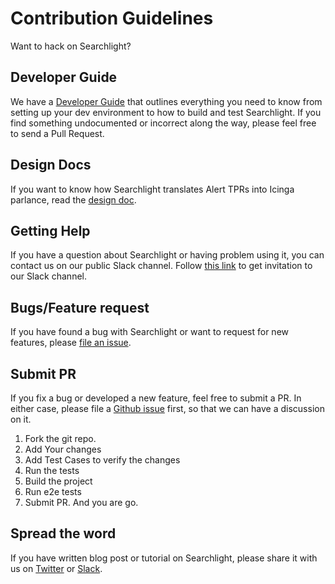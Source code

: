 # Contribution Guidelines
Want to hack on Searchlight?

## Developer Guide
We have a [Developer Guide](/docs/developer-guide/README.md) that outlines everything you need to know from setting up your
dev environment to how to build and test Searchlight. If you find something undocumented or incorrect along the way,
please feel free to send a Pull Request.

## Design Docs
If you want to know how Searchlight translates Alert TPRs into Icinga parlance, read the [design doc](docs/design/README.md).

## Getting Help
If you have a question about Searchlight or having problem using it, you can contact us on our public Slack channel. Follow [this link](https://slack.appscode.com) to get invitation to our Slack channel.

## Bugs/Feature request
If you have found a bug with Searchlight or want to request for new features, please [file an issue](https://github.com/appscode/searchlight/issues/new). 

## Submit PR
If you fix a bug or developed a new feature, feel free to submit a PR. In either case, please file a [Github issue]((https://github.com/appscode/searchlight/issues/new)) first, so that we can have a discussion on it.

1. Fork the git repo.
2. Add Your changes
3. Add Test Cases to verify the changes
4. Run the tests
5. Build the project
6. Run e2e tests
7. Submit PR. And you are go.

## Spread the word
If you have written blog post or tutorial on Searchlight, please share it with us on [Twitter](https://twitter.com/AppsCodeHQ) or [Slack](https://slack.appscode.com).
